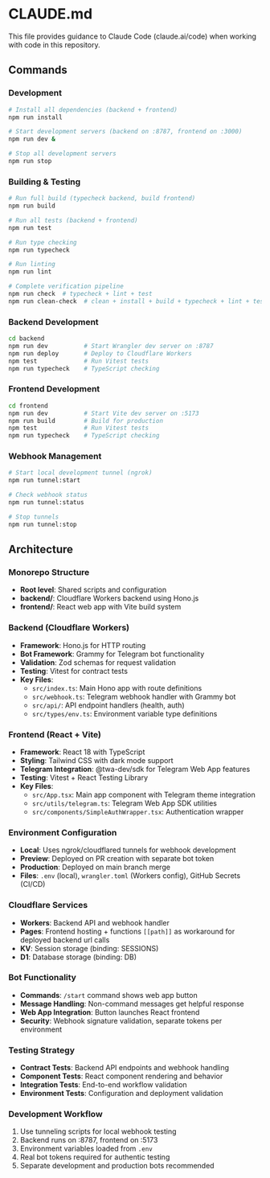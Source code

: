 # CLAUDE.md

This file provides guidance to Claude Code (claude.ai/code) when working with code in this repository.

## Commands

### Development
```bash
# Install all dependencies (backend + frontend)
npm run install

# Start development servers (backend on :8787, frontend on :3000)
npm run dev &

# Stop all development servers
npm run stop
```

### Building & Testing
```bash
# Run full build (typecheck backend, build frontend)
npm run build

# Run all tests (backend + frontend)
npm run test

# Run type checking
npm run typecheck

# Run linting
npm run lint

# Complete verification pipeline
npm run check  # typecheck + lint + test
npm run clean-check  # clean + install + build + typecheck + lint + test
```

### Backend Development
```bash
cd backend
npm run dev          # Start Wrangler dev server on :8787
npm run deploy       # Deploy to Cloudflare Workers
npm test             # Run Vitest tests
npm run typecheck    # TypeScript checking
```

### Frontend Development
```bash
cd frontend
npm run dev          # Start Vite dev server on :5173
npm run build        # Build for production
npm test             # Run Vitest tests
npm run typecheck    # TypeScript checking
```

### Webhook Management
```bash
# Start local development tunnel (ngrok)
npm run tunnel:start

# Check webhook status
npm run tunnel:status

# Stop tunnels
npm run tunnel:stop
```
## Architecture

### Monorepo Structure
- **Root level**: Shared scripts and configuration
- **backend/**: Cloudflare Workers backend using Hono.js
- **frontend/**: React web app with Vite build system

### Backend (Cloudflare Workers)
- **Framework**: Hono.js for HTTP routing
- **Bot Framework**: Grammy for Telegram bot functionality
- **Validation**: Zod schemas for request validation
- **Testing**: Vitest for contract tests
- **Key Files**:
  - `src/index.ts`: Main Hono app with route definitions
  - `src/webhook.ts`: Telegram webhook handler with Grammy bot
  - `src/api/`: API endpoint handlers (health, auth)
  - `src/types/env.ts`: Environment variable type definitions

### Frontend (React + Vite)
- **Framework**: React 18 with TypeScript
- **Styling**: Tailwind CSS with dark mode support
- **Telegram Integration**: @twa-dev/sdk for Telegram Web App features
- **Testing**: Vitest + React Testing Library
- **Key Files**:
  - `src/App.tsx`: Main app component with Telegram theme integration
  - `src/utils/telegram.ts`: Telegram Web App SDK utilities
  - `src/components/SimpleAuthWrapper.tsx`: Authentication wrapper

### Environment Configuration
- **Local**: Uses ngrok/cloudflared tunnels for webhook development
- **Preview**: Deployed on PR creation with separate bot token
- **Production**: Deployed on main branch merge
- **Files**: `.env` (local), `wrangler.toml` (Workers config), GitHub Secrets (CI/CD)

### Cloudflare Services
- **Workers**: Backend API and webhook handler
- **Pages**: Frontend hosting + functions `[[path]]` as workaround for deployed backend url calls
- **KV**: Session storage (binding: SESSIONS)
- **D1**: Database storage (binding: DB)

### Bot Functionality
- **Commands**: `/start` command shows web app button
- **Message Handling**: Non-command messages get helpful response
- **Web App Integration**: Button launches React frontend
- **Security**: Webhook signature validation, separate tokens per environment

### Testing Strategy
- **Contract Tests**: Backend API endpoints and webhook handling
- **Component Tests**: React component rendering and behavior
- **Integration Tests**: End-to-end workflow validation
- **Environment Tests**: Configuration and deployment validation

### Development Workflow
1. Use tunneling scripts for local webhook testing
2. Backend runs on :8787, frontend on :5173
3. Environment variables loaded from `.env`
4. Real bot tokens required for authentic testing
5. Separate development and production bots recommended